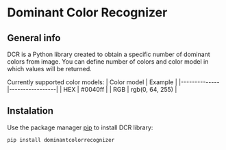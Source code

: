 # Dominant Color Recognizer



## General info
DCR is a Python library created to obtain a specific number of dominant colors from image.
You can define number of colors and color model in which values will be returned.

Currently supported color models:
| Color model  | Example         |
|--------------|-----------------|
|    HEX       | #0040ff         |
|    RGB       | rgb(0, 64, 255) |


## Instalation

Use the package manager [pip](https://pip.pypa.io/en/stable/getting-started/) to install DCR library:
```commandline
pip install dominantcolorrecognizer
```

